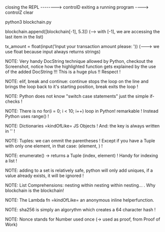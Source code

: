 closing the REPL --------> controlD
exiting a running program ----> controlZ 
clear

python3 blockchain.py

blockchain.append([blockchain[-1], 5.3])   (--> with [-1], we are accessing the last item in the list)

tx_amount = float(input('Input your transaction amount please: '))            (---> we use float because input always returns strings)

NOTE: Very handy DocString technique allowed by Python, checkout the Screenshot, notice how the highlighted function gets explained
by the use of the added DocString !!! This is a huge plus !! Respect !

NOTE: elif, break and continue: continue stops the loop on the line and brings the loop back to it's starting position, break exits the loop !

NOTE: Python does not know "switch case statements" just the simple if-checks !

NOTE: There is no for(i = 0; i < 10; i++) loop in Python! remarkable ! Instead Python uses range() !

NOTE: Dictionaries =kindOfLike= JS Objects ! And: the key is always written in '' !

NOTE: Tuples: we can ommit the parentheses ! Except if you have a Tuple with only one element, in that case:  (element, ) !

NOTE: enumerate() -> returns a Tuple (index, element) ! Handy for indexing a list !

NOTE: adding to a set is relatively safe, python will only add uniques, if a value already exists, it will be ignored !

NOTE: List Comprehensions: nesting within nesting within nesting... . Why blockchain is the blockchain! 

NOTE: The Lambda fn =kindOfLike= an anonymous inline helperfunction.

NOTE: sha256 is simply an algorythm which creates a 64 character hash !

NOTE: Nonce stands for Number used once (-> used as proof, from Proof of Work)